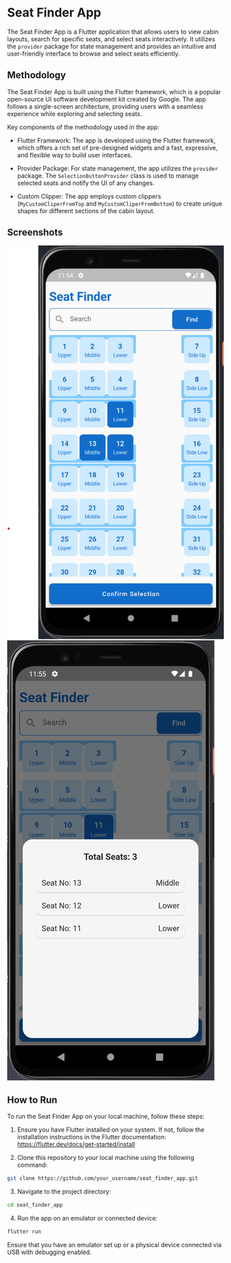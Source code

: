 # Seat Finder App

The Seat Finder App is a Flutter application that allows users to view cabin layouts, search for specific seats, and select seats interactively. It utilizes the `provider` package for state management and provides an intuitive and user-friendly interface to browse and select seats efficiently.

## Methodology

The Seat Finder App is built using the Flutter framework, which is a popular open-source UI software development kit created by Google. The app follows a single-screen architecture, providing users with a seamless experience while exploring and selecting seats.

Key components of the methodology used in the app:

- Flutter Framework: The app is developed using the Flutter framework, which offers a rich set of pre-designed widgets and a fast, expressive, and flexible way to build user interfaces.

- Provider Package: For state management, the app utilizes the `provider` package. The `SelectionButtonProvider` class is used to manage selected seats and notify the UI of any changes.

- Custom Clipper: The app employs custom clippers (`MyCustomCliperFromTop` and `MyCustomCliperFromBottom`) to create unique shapes for different sections of the cabin layout.

## Screenshots

![Screenshot 1](assets/screenshot1.png)
![Screenshot 2](assets/screenshot2.png)

## How to Run

To run the Seat Finder App on your local machine, follow these steps:

1. Ensure you have Flutter installed on your system. If not, follow the installation instructions in the Flutter documentation: https://flutter.dev/docs/get-started/install

2. Clone this repository to your local machine using the following command:

```bash
git clone https://github.com/your_username/seat_finder_app.git
```

3. Navigate to the project directory:
   
```bash
cd seat_finder_app
```

4. Run the app on an emulator or connected device:

```bash
flutter run
```
Ensure that you have an emulator set up or a physical device connected via USB with debugging enabled.
